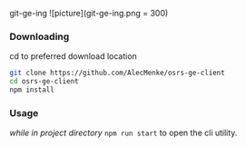 
git-ge-ing
![picture](git-ge-ing.png = 300)
### Downloading

cd to preferred download location
```sh
git clone https://github.com/AlecMenke/osrs-ge-client
cd osrs-ge-client
npm install
```

### Usage
*while in project directory*
```npm run start``` to open the cli utility.
